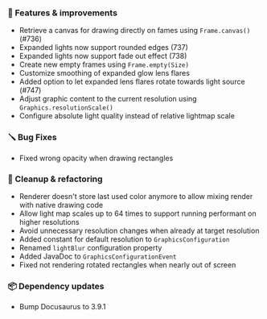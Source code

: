 ### 🚀 Features & improvements

- Retrieve a canvas for drawing directly on fames using `Frame.canvas()` (#736)
- Expanded lights now support rounded edges (737)
- Expanded lights now support fade out effect (738)
- Create new empty frames using `Frame.empty(Size)`
- Customize smoothing of expanded glow lens flares
- Added option to let expanded lens flares rotate towards light source (#747)
- Adjust graphic content to the current resolution using `Graphics.resolutionScale()`
- Configure absolute light quality instead of relative lightmap scale

### 🪛 Bug Fixes

- Fixed wrong opacity when drawing rectangles

### 🧽 Cleanup & refactoring

- Renderer doesn't store last used color anymore to allow mixing render with native drawing code
- Allow light map scales up to 64 times to support running performant on higher resolutions
- Avoid unnecessary resolution changes when already at target resolution
- Added constant for default resolution to `GraphicsConfiguration`
- Renamed `lightBlur` configuration property
- Added JavaDoc to `GraphicsConfigurationEvent`
- Fixed not rendering rotated rectangles when nearly out of screen

### 📦 Dependency updates

- Bump Docusaurus to 3.9.1